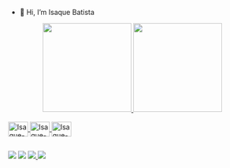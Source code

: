 - 👋 Hi, I’m Isaque Batista

<div align="center">
  <a href="https://github.com/IsaqueBatista">
  <img height="180em" src="https://github-readme-stats.vercel.app/api?username=IsaqueBatista&show_icons=true&theme=dracula&include_all_commits=true&count_private=true"/>
  <img height="180em" src="https://github-readme-stats.vercel.app/api/top-langs/?username=IsaqueBatista&layout=compact&langs_count=7&theme=dracula"/>
</div>
  
  <div style="display: inline_block"><br>
  <img align="center" alt="Isaque-Js" height="30" width="40" src="https://cdn.jsdelivr.net/gh/devicons/devicon/icons/javascript/javascript-original.svg" />
  <img align="center" alt="Isaque-HTML" height="30" width="40" src="https://cdn.jsdelivr.net/gh/devicons/devicon/icons/html5/html5-original.svg" />
  <img align="center" alt="Isaque-HTML" height="30" width="40" src="https://cdn.jsdelivr.net/gh/devicons/devicon/icons/css3/css3-original.svg" />

</div>
  
  ##
  
  <div> 
     <a href="https://www.youtube.com/channel/UCOvTst1XrF_yR6m5SoWQtKg" target="_blank"><img src="https://img.shields.io/badge/YouTube-FF0000?style=for-the-badge&logo=youtube&logoColor=white" target="_blank"></a>
     <a href="https://www.instagram.com/isaquebatistaoficial/" target="_blank"><img src="https://img.shields.io/badge/-Instagram-%23E4405F?style=for-the-badge&logo=instagram&logoColor=white" target="_blank"></a> 
     <a href = "mailto:isaquebatista1716@gmail.com"><img src="https://img.shields.io/badge/Gmail-D14836?style=for-the-badge&logo=gmail&logoColor=white" target="_blank"</a>
     <a href="https://www.linkedin.com/in/isaque-batista-a3b619236/" target="_blank"><img src="https://img.shields.io/badge/-LinkedIn-%230077B5?style=for-the-badge&logo=linkedin&logoColor=white" target="_blank"></a>
    
    
  </div>
